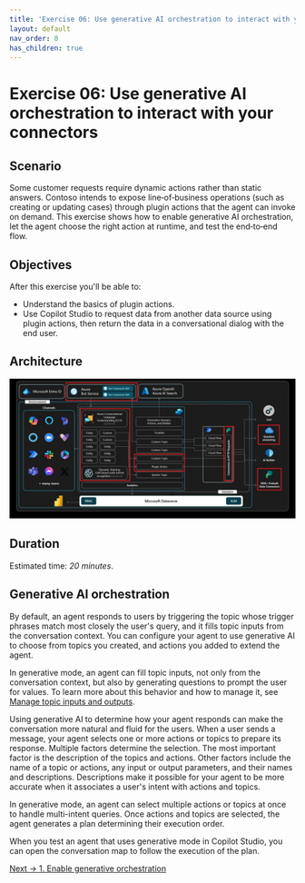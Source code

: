 ```yaml
---
title: 'Exercise 06: Use generative AI orchestration to interact with your connectors'
layout: default
nav_order: 8
has_children: true
---
```


# Exercise 06: Use generative AI orchestration to interact with your connectors

## Scenario

Some customer requests require dynamic actions rather than static answers. Contoso intends to expose line‑of‑business operations (such as creating or updating cases) through plugin actions that the agent can invoke on demand. This exercise shows how to enable generative AI orchestration, let the agent choose the right action at runtime, and test the end‑to‑end flow.

## Objectives

After this exercise you'll be able to:

-   Understand the basics of plugin actions.
-   Use Copilot Studio to request data from another data source using plugin actions, then return the data in a conversational dialog with the end user.

## Architecture

![1mizb8wi.jpg](../../media/1mizb8wi.jpg)

## Duration

Estimated time: *20 minutes*.

## Generative AI orchestration

By default, an agent responds to users by triggering the topic whose trigger phrases match most closely the user's query, and it fills topic inputs from the conversation context. You can configure your agent to use generative AI to choose from topics you created, and actions you added to extend the agent. 
 
In generative mode, an agent can fill topic inputs, not only from the conversation context, but also by generating questions to prompt the user for values. To learn more about this behavior and how to manage it, see [Manage topic inputs and outputs](https://learn.microsoft.com/en-us/microsoft-copilot-studio/advanced-managing-topic-inputs-outputs). 
 
Using generative AI to determine how your agent responds can make the conversation more natural and fluid for the users. When a user sends a message, your agent selects one or more actions or topics to prepare its response. Multiple factors determine the selection. The most important factor is the description of the topics and actions. Other factors include the name of a topic or actions, any input or output parameters, and their names and descriptions. Descriptions make it possible for your agent to be more accurate when it associates a user's intent with actions and topics. 
 
In generative mode, an agent can select multiple actions or topics at once to handle multi-intent queries. Once actions and topics are selected, the agent generates a plan determining their execution order. 
 
When you test an agent that uses generative mode in Copilot Studio, you can open the conversation map to follow the execution of the plan. 

[Next → 1. Enable generative orchestration](0601-EN.md)